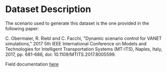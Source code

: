# Dataset Description
The scenario used to generate this dataset is the one provided in the following paper:

C. Obermaier, R. Riebl and C. Facchi, "Dynamic scenario control for VANET simulations," 2017 5th IEEE International Conference on Models and Technologies for Intelligent Transportation Systems (MT-ITS), Naples, Italy, 2017, pp. 681-686, doi: 10.1109/MTITS.2017.8005599.


Field documentation [here](https://www.etsi.org/deliver/etsi_en/302600_302699/30263702/01.04.01_60/en_30263702v010401p.pdf) 
